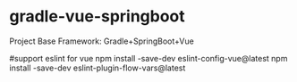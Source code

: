 # gradle-vue-springboot
Project Base Framework: Gradle+SpringBoot+Vue

#support eslint for vue
npm install -save-dev eslint-config-vue@latest
npm install -save-dev eslint-plugin-flow-vars@latest
